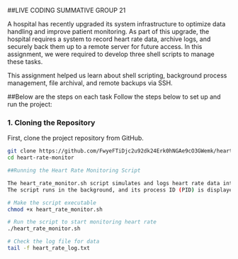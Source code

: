 ##LIVE CODING SUMMATIVE GROUP 21

A hospital has recently upgraded its system infrastructure to optimize data handling and improve patient monitoring. As part of this upgrade,
the hospital requires a system to record heart rate data, archive logs, and securely back them up to a remote server for future access.
In this assignment, we were required to develop three shell scripts to manage these tasks.

This assignment helped us learn about shell scripting, background process management, file archival, and remote backups via SSH.

##Below are the steps on each task
Follow the steps below to set up and run the project:

### 1. Cloning the Repository

First, clone the project repository from GitHub.

```bash
git clone https://github.com/FwyeFTiDjc2u92dk24Erk0hNGAe9cO3GWemk/heart-rate-monitor.git
cd heart-rate-monitor

##Running the Heart Rate Monitoring Script

The heart_rate_monitor.sh script simulates and logs heart rate data into a log file (heart_rate_log.txt) every second. 
The script runs in the background, and its process ID (PID) is displayed.

# Make the script executable
chmod +x heart_rate_monitor.sh

# Run the script to start monitoring heart rate
./heart_rate_monitor.sh

# Check the log file for data
tail -f heart_rate_log.txt



